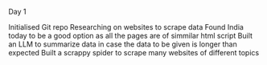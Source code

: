 Day 1

Initialised Git repo
Researching on websites to scrape data 
Found India today to be a good option as all the pages are of simmilar html script
Built an LLM to summarize data in case the data to be given is longer than expected
Built a scrappy spider to scrape many websites of different topics

